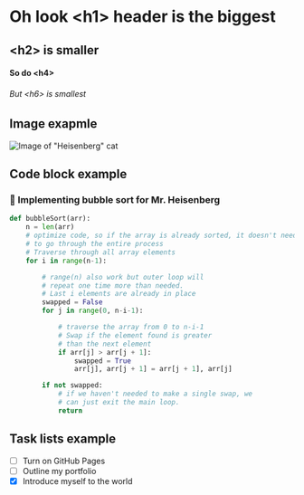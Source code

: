 # Oh look \<h1\> header is the biggest
## \<h2\> is smaller
#### So do \<h4\>
###### But \<h6\> is smallest

## Image exapmle

![Image of "Heisenberg" cat](https://octodex.github.com/images/heisencat.png)

## Code block example

### 🧪 Implementing bubble sort for Mr. Heisenberg
```python
def bubbleSort(arr):
    n = len(arr)
    # optimize code, so if the array is already sorted, it doesn't need
    # to go through the entire process
    # Traverse through all array elements
    for i in range(n-1):

        # range(n) also work but outer loop will
        # repeat one time more than needed.
        # Last i elements are already in place
        swapped = False
        for j in range(0, n-i-1):

            # traverse the array from 0 to n-i-1
            # Swap if the element found is greater
            # than the next element
            if arr[j] > arr[j + 1]:
                swapped = True
                arr[j], arr[j + 1] = arr[j + 1], arr[j]

        if not swapped:
            # if we haven't needed to make a single swap, we
            # can just exit the main loop.
            return
```

## Task lists example

- [ ] Turn on GitHub Pages
- [ ] Outline my portfolio
- [x] Introduce myself to the world
